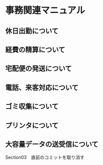 # 事務関連マニュアル
## 休日出勤について
## 経費の精算について 
## 宅配便の発送について
## 電話、来客対応について
## ゴミ収集について
## プリンタについて
## 大容量データの送受信について

Section03　直前のコミットを取り消す